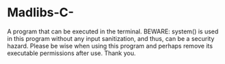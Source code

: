 # Madlibs-C-
A program that can be executed in the terminal. BEWARE: system() is used in this program without any input sanitization, and thus, can be a security hazard. Please be wise when using this program and perhaps remove its executable permissions after use. Thank you.
